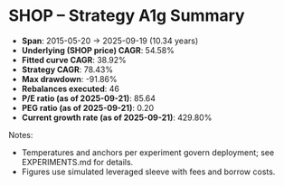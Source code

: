 # SHOP – Strategy A1g Summary

- **Span**: 2015-05-20 → 2025-09-19 (10.34 years)
- **Underlying (SHOP price) CAGR**: 54.58%
- **Fitted curve CAGR**: 38.92%
- **Strategy CAGR**: 78.43%
- **Max drawdown**: -91.86%
- **Rebalances executed**: 46
- **P/E ratio (as of 2025-09-21)**: 85.64
- **PEG ratio (as of 2025-09-21)**: 0.20
- **Current growth rate (as of 2025-09-21)**: 429.80%

Notes:

- Temperatures and anchors per experiment govern deployment; see EXPERIMENTS.md for details.
- Figures use simulated leveraged sleeve with fees and borrow costs.

